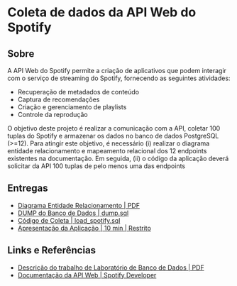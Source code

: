 # Coleta de dados da API Web do Spotify

## Sobre

A API Web do Spotify permite a criação de aplicativos que podem interagir com o serviço de streaming do Spotify, fornecendo as seguintes atividades:

- Recuperação de metadados de conteúdo
- Captura de recomendações
- Criação e gerenciamento de playlists
- Controle da reprodução

O objetivo deste projeto é realizar a comunicação com a API, coletar 100 tuplas do Spotify e armazenar os dados no banco de dados PostgreSQL (>=12). Para atingir este objetivo, é necessário (i) realizar o diagrama entidade relacionamento e mapeamento relacional dos 12 endpoints existentes na documentação. Em seguida, (ii) o código da aplicação deverá solicitar da API 100 tuplas de pelo menos uma das endpoints 

## Entregas

- [Diagrama Entidade Relacionamento | PDF]()
- [DUMP do Banco de Dados | dump.sql]()
- [Código de Coleta | load_spotify.sql]()
- [Apresentação da Aplicação | 10 min | Restrito]()

## Links e Referências

- [Descrição do trabalho de Laboratório de Banco de Dados | PDF](TR___TRABALHO_PRÁTICO_LBD_2024.pdf)
- [Documentação da API Web | Spotify Developer](https://developer.spotify.com/documentation/web-api)